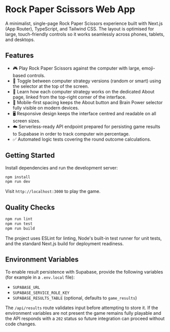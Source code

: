 # Rock Paper Scissors Web App

A minimalist, single-page Rock Paper Scissors experience built with Next.js (App Router), TypeScript, and Tailwind CSS. The layout is optimised for large, touch-friendly controls so it works seamlessly across phones, tablets, and desktops.

## Features

- 🎮 Play Rock Paper Scissors against the computer with large, emoji-based controls.
- 🔀 Toggle between computer strategy versions (random or smart) using the selector at the top of the screen.
- 📘 Learn how each computer strategy works on the dedicated About page, linked from the top-right corner of the interface.
- 📱 Mobile-first spacing keeps the About button and Brain Power selector fully visible on modern devices.
- 🖥️ Responsive design keeps the interface centred and readable on all screen sizes.
- ☁️ Serverless-ready API endpoint prepared for persisting game results to Supabase in order to track computer win percentage.
- ✅ Automated logic tests covering the round outcome calculations.

## Getting Started

Install dependencies and run the development server:

```bash
npm install
npm run dev
```

Visit `http://localhost:3000` to play the game.

## Quality Checks

```bash
npm run lint
npm run test
npm run build
```

The project uses ESLint for linting, Node's built-in test runner for unit tests, and the standard Next.js build for deployment readiness.

## Environment Variables

To enable result persistence with Supabase, provide the following variables (for example in a `.env.local` file):

- `SUPABASE_URL`
- `SUPABASE_SERVICE_ROLE_KEY`
- `SUPABASE_RESULTS_TABLE` (optional, defaults to `game_results`)

The `/api/results` route validates input before attempting to store it. If the environment variables are not present the game remains fully playable and the API responds with a `202` status so future integration can proceed without code changes.
